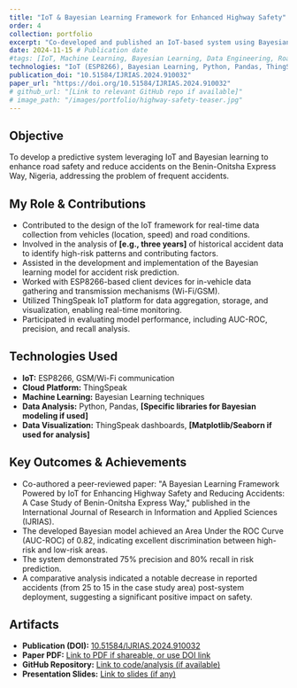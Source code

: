 ```yaml
---
title: "IoT & Bayesian Learning Framework for Enhanced Highway Safety"
order: 4
collection: portfolio
excerpt: "Co-developed and published an IoT-based system using Bayesian learning to predict accident risks on a major Nigerian expressway, achieving an AUC-ROC of 0.82 and observing reduced accident rates."
date: 2024-11-15 # Publication date
#tags: [IoT, Machine Learning, Bayesian Learning, Data Engineering, Road Safety, Python, ESP8266, ThingSpeak, Published Research]
technologies: "IoT (ESP8266), Bayesian Learning, Python, Pandas, ThingSpeak"
publication_doi: "10.51584/IJRIAS.2024.910032"
paper_url: "https://doi.org/10.51584/IJRIAS.2024.910032"  
# github_url: "[Link to relevant GitHub repo if available]"
# image_path: "/images/portfolio/highway-safety-teaser.jpg"
---
```


## Objective
To develop a predictive system leveraging IoT and Bayesian learning to enhance road safety and reduce accidents on the Benin-Onitsha Express Way, Nigeria, addressing the problem of frequent accidents.

## My Role & Contributions
* Contributed to the design of the IoT framework for real-time data collection from vehicles (location, speed) and road conditions.
* Involved in the analysis of **[e.g., three years]** of historical accident data to identify high-risk patterns and contributing factors.
* Assisted in the development and implementation of the Bayesian learning model for accident risk prediction.
* Worked with ESP8266-based client devices for in-vehicle data gathering and transmission mechanisms (Wi-Fi/GSM).
* Utilized ThingSpeak IoT platform for data aggregation, storage, and visualization, enabling real-time monitoring.
* Participated in evaluating model performance, including AUC-ROC, precision, and recall analysis.

## Technologies Used
* **IoT:** ESP8266, GSM/Wi-Fi communication
* **Cloud Platform:** ThingSpeak
* **Machine Learning:** Bayesian Learning techniques
* **Data Analysis:** Python, Pandas, **[Specific libraries for Bayesian modeling if used]**
* **Data Visualization:** ThingSpeak dashboards, **[Matplotlib/Seaborn if used for analysis]**

## Key Outcomes & Achievements
* Co-authored a peer-reviewed paper: "A Bayesian Learning Framework Powered by IoT for Enhancing Highway Safety and Reducing Accidents: A Case Study of Benin-Onitsha Express Way," published in the International Journal of Research in Information and Applied Sciences (IJRIAS).
* The developed Bayesian model achieved an Area Under the ROC Curve (AUC-ROC) of 0.82, indicating excellent discrimination between high-risk and low-risk areas.
* The system demonstrated 75% precision and 80% recall in risk prediction.
* A comparative analysis indicated a notable decrease in reported accidents (from 25 to 15 in the case study area) post-system deployment, suggesting a significant positive impact on safety.

## Artifacts
* **Publication (DOI):** [10.51584/IJRIAS.2024.910032](https://doi.org/10.51584/IJRIAS.2024.910032)
* **Paper PDF:** [Link to PDF if shareable, or use DOI link](https://doi.org/10.51584/IJRIAS.2024.910032)
* **GitHub Repository:** [Link to code/analysis (if available)]([YOUR_GITHUB_REPO_LINK_HERE])
* **Presentation Slides:** [Link to slides (if any)]([YOUR_SLIDES_LINK_HERE])
